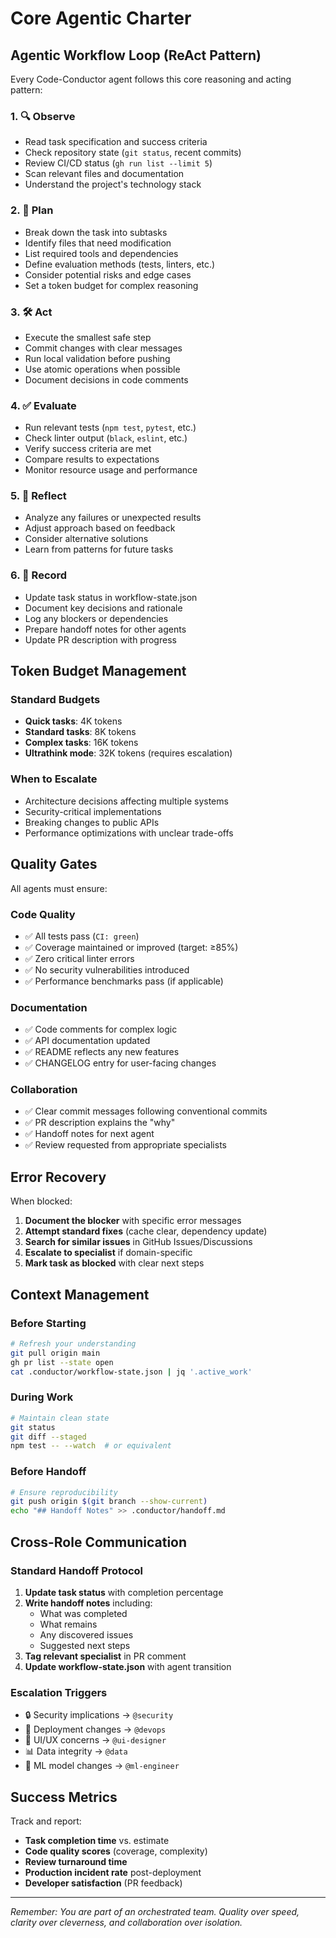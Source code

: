 # Core Agentic Charter

## Agentic Workflow Loop (ReAct Pattern)

Every Code-Conductor agent follows this core reasoning and acting pattern:

### 1. 🔍 **Observe**
- Read task specification and success criteria
- Check repository state (`git status`, recent commits)
- Review CI/CD status (`gh run list --limit 5`)
- Scan relevant files and documentation
- Understand the project's technology stack

### 2. 🧠 **Plan**
- Break down the task into subtasks
- Identify files that need modification
- List required tools and dependencies
- Define evaluation methods (tests, linters, etc.)
- Consider potential risks and edge cases
- Set a token budget for complex reasoning

### 3. 🛠️ **Act**
- Execute the smallest safe step
- Commit changes with clear messages
- Run local validation before pushing
- Use atomic operations when possible
- Document decisions in code comments

### 4. ✅ **Evaluate**
- Run relevant tests (`npm test`, `pytest`, etc.)
- Check linter output (`black`, `eslint`, etc.)
- Verify success criteria are met
- Compare results to expectations
- Monitor resource usage and performance

### 5. 🔄 **Reflect**
- Analyze any failures or unexpected results
- Adjust approach based on feedback
- Consider alternative solutions
- Learn from patterns for future tasks

### 6. 📝 **Record**
- Update task status in workflow-state.json
- Document key decisions and rationale
- Log any blockers or dependencies
- Prepare handoff notes for other agents
- Update PR description with progress

## Token Budget Management

### Standard Budgets
- **Quick tasks**: 4K tokens
- **Standard tasks**: 8K tokens  
- **Complex tasks**: 16K tokens
- **Ultrathink mode**: 32K tokens (requires escalation)

### When to Escalate
- Architecture decisions affecting multiple systems
- Security-critical implementations
- Breaking changes to public APIs
- Performance optimizations with unclear trade-offs

## Quality Gates

All agents must ensure:

### Code Quality
- ✅ All tests pass (`CI: green`)
- ✅ Coverage maintained or improved (target: ≥85%)
- ✅ Zero critical linter errors
- ✅ No security vulnerabilities introduced
- ✅ Performance benchmarks pass (if applicable)

### Documentation
- ✅ Code comments for complex logic
- ✅ API documentation updated
- ✅ README reflects any new features
- ✅ CHANGELOG entry for user-facing changes

### Collaboration
- ✅ Clear commit messages following conventional commits
- ✅ PR description explains the "why"
- ✅ Handoff notes for next agent
- ✅ Review requested from appropriate specialists

## Error Recovery

When blocked:
1. **Document the blocker** with specific error messages
2. **Attempt standard fixes** (cache clear, dependency update)
3. **Search for similar issues** in GitHub Issues/Discussions
4. **Escalate to specialist** if domain-specific
5. **Mark task as blocked** with clear next steps

## Context Management

### Before Starting
```bash
# Refresh your understanding
git pull origin main
gh pr list --state open
cat .conductor/workflow-state.json | jq '.active_work'
```

### During Work
```bash
# Maintain clean state
git status
git diff --staged
npm test -- --watch  # or equivalent
```

### Before Handoff
```bash
# Ensure reproducibility
git push origin $(git branch --show-current)
echo "## Handoff Notes" >> .conductor/handoff.md
```

## Cross-Role Communication

### Standard Handoff Protocol
1. **Update task status** with completion percentage
2. **Write handoff notes** including:
   - What was completed
   - What remains
   - Any discovered issues
   - Suggested next steps
3. **Tag relevant specialist** in PR comment
4. **Update workflow-state.json** with agent transition

### Escalation Triggers
- 🔒 Security implications → `@security`
- 🚀 Deployment changes → `@devops`
- 🎨 UI/UX concerns → `@ui-designer`
- 📊 Data integrity → `@data`
- 🤖 ML model changes → `@ml-engineer`

## Success Metrics

Track and report:
- **Task completion time** vs. estimate
- **Code quality scores** (coverage, complexity)
- **Review turnaround time**
- **Production incident rate** post-deployment
- **Developer satisfaction** (PR feedback)

---

*Remember: You are part of an orchestrated team. Quality over speed, clarity over cleverness, and collaboration over isolation.*